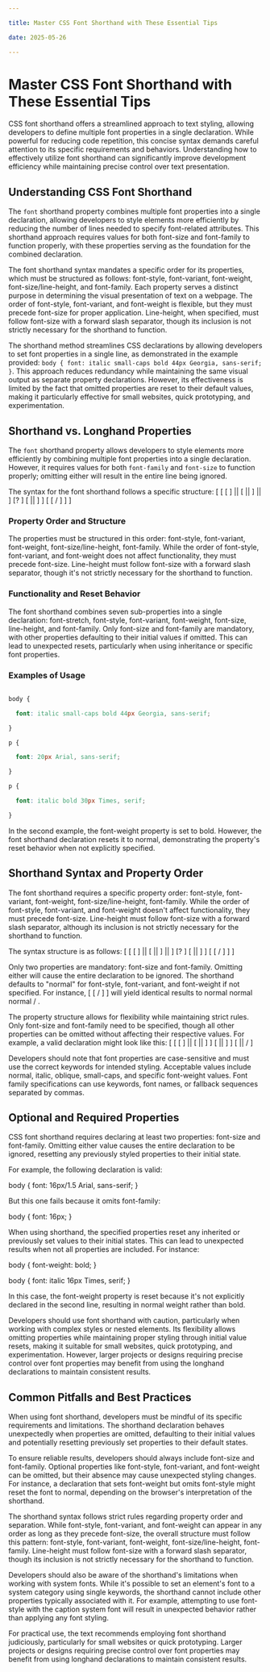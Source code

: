 ```yaml
---

title: Master CSS Font Shorthand with These Essential Tips

date: 2025-05-26

---
```



# Master CSS Font Shorthand with These Essential Tips

CSS font shorthand offers a streamlined approach to text styling, allowing developers to define multiple font properties in a single declaration. While powerful for reducing code repetition, this concise syntax demands careful attention to its specific requirements and behaviors. Understanding how to effectively utilize font shorthand can significantly improve development efficiency while maintaining precise control over text presentation.


## Understanding CSS Font Shorthand

The `font` shorthand property combines multiple font properties into a single declaration, allowing developers to style elements more efficiently by reducing the number of lines needed to specify font-related attributes. This shorthand approach requires values for both font-size and font-family to function properly, with these properties serving as the foundation for the combined declaration.

The font shorthand syntax mandates a specific order for its properties, which must be structured as follows: font-style, font-variant, font-weight, font-size/line-height, and font-family. Each property serves a distinct purpose in determining the visual presentation of text on a webpage. The order of font-style, font-variant, and font-weight is flexible, but they must precede font-size for proper application. Line-height, when specified, must follow font-size with a forward slash separator, though its inclusion is not strictly necessary for the shorthand to function.

The shorthand method streamlines CSS declarations by allowing developers to set font properties in a single line, as demonstrated in the example provided: `body { font: italic small-caps bold 44px Georgia, sans-serif; }`. This approach reduces redundancy while maintaining the same visual output as separate property declarations. However, its effectiveness is limited by the fact that omitted properties are reset to their default values, making it particularly effective for small websites, quick prototyping, and experimentation.


## Shorthand vs. Longhand Properties

The `font` shorthand property allows developers to style elements more efficiently by combining multiple font properties into a single declaration. However, it requires values for both `font-family` and `font-size` to function properly; omitting either will result in the entire line being ignored.

The syntax for the font shorthand follows a specific structure: [ [ [ <font-style> ] || <font-variant-css2> [ || <font-weight> ] || <font-width-css3> ] [? <font-size>] [ || <font-size> ] ] [ <font-size> [ / <line-height> ] ] <font-family> ]


### Property Order and Structure

The properties must be structured in this order: font-style, font-variant, font-weight, font-size/line-height, font-family. While the order of font-style, font-variant, and font-weight does not affect functionality, they must precede font-size. Line-height must follow font-size with a forward slash separator, though it's not strictly necessary for the shorthand to function.


### Functionality and Reset Behavior

The font shorthand combines seven sub-properties into a single declaration: font-stretch, font-style, font-variant, font-weight, font-size, line-height, and font-family. Only font-size and font-family are mandatory, with other properties defaulting to their initial values if omitted. This can lead to unexpected resets, particularly when using inheritance or specific font properties.


### Examples of Usage

```css

body {

  font: italic small-caps bold 44px Georgia, sans-serif;

}

p {

  font: 20px Arial, sans-serif;

}

p {

  font: italic bold 30px Times, serif;

}

```

In the second example, the font-weight property is set to bold. However, the font shorthand declaration resets it to normal, demonstrating the property's reset behavior when not explicitly specified.


## Shorthand Syntax and Property Order

The font shorthand requires a specific property order: font-style, font-variant, font-weight, font-size/line-height, font-family. While the order of font-style, font-variant, and font-weight doesn't affect functionality, they must precede font-size. Line-height must follow font-size with a forward slash separator, although its inclusion is not strictly necessary for the shorthand to function.

The syntax structure is as follows: [ [ [ <font-style> ] || <font-variant-css2> [ || <font-weight> ] || <font-width-css3> ] [? <font-size>] [ || <font-size> ] ] [ <font-size> [ / <line-height> ] ] <font-family> ]

Only two properties are mandatory: font-size and font-family. Omitting either will cause the entire declaration to be ignored. The shorthand defaults to "normal" for font-style, font-variant, and font-weight if not specified. For instance, [ <font-size> [ / <line-height> ] ] <font-family> will yield identical results to normal normal normal <font-size> / <line-height> <font-family>.

The property structure allows for flexibility while maintaining strict rules. Only font-size and font-family need to be specified, though all other properties can be omitted without affecting their respective values. For example, a valid declaration might look like this: [ [ [ <font-style> ] || <font-variant-css2> [ || <font-weight> ] ] [ || <font-size> ] ] [ || <font-size> / <line-height> ] <font-family> 

Developers should note that font properties are case-sensitive and must use the correct keywords for intended styling. Acceptable values include normal, italic, oblique, small-caps, and specific font-weight values. Font family specifications can use keywords, font names, or fallback sequences separated by commas.


## Optional and Required Properties

CSS font shorthand requires declaring at least two properties: font-size and font-family. Omitting either value causes the entire declaration to be ignored, resetting any previously styled properties to their initial state.

For example, the following declaration is valid:

body { font: 16px/1.5 Arial, sans-serif; }

But this one fails because it omits font-family:

body { font: 16px; }

When using shorthand, the specified properties reset any inherited or previously set values to their initial states. This can lead to unexpected results when not all properties are included. For instance:

body { font-weight: bold; }

body { font: italic 16px Times, serif; }

In this case, the font-weight property is reset because it's not explicitly declared in the second line, resulting in normal weight rather than bold.

Developers should use font shorthand with caution, particularly when working with complex styles or nested elements. Its flexibility allows omitting properties while maintaining proper styling through initial value resets, making it suitable for small websites, quick prototyping, and experimentation. However, larger projects or designs requiring precise control over font properties may benefit from using the longhand declarations to maintain consistent results.


## Common Pitfalls and Best Practices

When using font shorthand, developers must be mindful of its specific requirements and limitations. The shorthand declaration behaves unexpectedly when properties are omitted, defaulting to their initial values and potentially resetting previously set properties to their default states.

To ensure reliable results, developers should always include font-size and font-family. Optional properties like font-style, font-variant, and font-weight can be omitted, but their absence may cause unexpected styling changes. For instance, a declaration that sets font-weight but omits font-style might reset the font to normal, depending on the browser's interpretation of the shorthand.

The shorthand syntax follows strict rules regarding property order and separation. While font-style, font-variant, and font-weight can appear in any order as long as they precede font-size, the overall structure must follow this pattern: font-style, font-variant, font-weight, font-size/line-height, font-family. Line-height must follow font-size with a forward slash separator, though its inclusion is not strictly necessary for the shorthand to function.

Developers should also be aware of the shorthand's limitations when working with system fonts. While it's possible to set an element's font to a system category using single keywords, the shorthand cannot include other properties typically associated with it. For example, attempting to use font-style with the caption system font will result in unexpected behavior rather than applying any font styling.

For practical use, the text recommends employing font shorthand judiciously, particularly for small websites or quick prototyping. Larger projects or designs requiring precise control over font properties may benefit from using longhand declarations to maintain consistent results.

